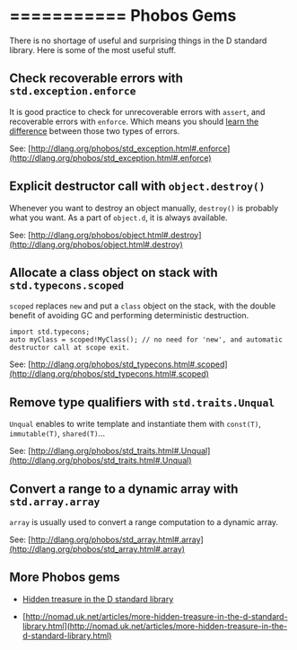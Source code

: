===========
Phobos Gems
===========

There is no shortage of useful and surprising things in the D standard library.
Here is some of the most useful stuff.

## Check recoverable errors with `std.exception.enforce`

It is good practice to check for unrecoverable errors with `assert`, and recoverable errors with `enforce`.
Which means you should [learn the difference](#Unrecoverable-vs-recoverable-errors) between those two types of errors.

See: [http://dlang.org/phobos/std_exception.html#.enforce](http://dlang.org/phobos/std_exception.html#.enforce)


## Explicit destructor call with `object.destroy()`

Whenever you want to destroy an object manually, `destroy()` is probably what you want.
As a part of `object.d`, it is always available.

See: [http://dlang.org/phobos/object.html#.destroy](http://dlang.org/phobos/object.html#.destroy)



## Allocate a class object on stack with `std.typecons.scoped`

`scoped` replaces `new` and put a `class` object on the stack, with the double benefit of avoiding GC and performing deterministic destruction.

```
import std.typecons;
auto myClass = scoped!MyClass(); // no need for 'new', and automatic destructor call at scope exit.
```

See: [http://dlang.org/phobos/std_typecons.html#.scoped](http://dlang.org/phobos/std_typecons.html#.scoped)

## Remove type qualifiers with `std.traits.Unqual`

`Unqual` enables to write template and instantiate them with `const(T)`, `immutable(T)`, `shared(T)`&hellip;

See: [http://dlang.org/phobos/std_traits.html#.Unqual](http://dlang.org/phobos/std_traits.html#.Unqual)

## Convert a range to a dynamic array with `std.array.array`

`array` is usually used to convert a range computation to a dynamic array.

See: [http://dlang.org/phobos/std_array.html#.array](http://dlang.org/phobos/std_array.html#.array)


## More Phobos gems

- [Hidden treasure in the D standard library](http://nomad.so/2014/08/hidden-treasure-in-the-d-standard-library/)

- [http://nomad.uk.net/articles/more-hidden-treasure-in-the-d-standard-library.html](http://nomad.uk.net/articles/more-hidden-treasure-in-the-d-standard-library.html)
